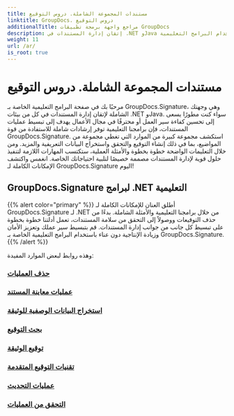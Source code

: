 ```yaml
---
title: مستندات المجموعة الشاملة. دروس التوقيع
linktitle: GroupDocs. دروس التوقيع
additionalTitle: مراجع واجهة برمجة تطبيقات GroupDocs
description: إتقان إدارة المستندات في .NET وJava باستخدام البرامج التعليمية GroupDocs.Signature. إنشاء البيانات الوصفية والتحقق منها واستخراجها والمزيد. انغمس في سير العمل السلس!
weight: 11
url: /ar/
is_root: true
---
```


# مستندات المجموعة الشاملة. دروس التوقيع


مرحبًا بك في صفحة البرامج التعليمية الخاصة بـ GroupDocs.Signature، وهي وجهتك الشاملة لإتقان إدارة المستندات في كل من بيئات .NET وJava. سواء كنت مطورًا يسعى إلى تحسين كفاءة سير العمل أو محترفًا في مجال الأعمال يهدف إلى تبسيط عمليات المستندات، فإن برامجنا التعليمية توفر إرشادات شاملة للاستفادة من قوة GroupDocs.Signature. استكشف مجموعة كبيرة من الموارد التي تغطي مجموعة من المواضيع، بما في ذلك إنشاء التوقيع والتحقق واستخراج البيانات التعريفية والمزيد. ومن خلال التعليمات الواضحة خطوة بخطوة والأمثلة العملية، ستكتسب المهارات اللازمة لتنفيذ حلول قوية لإدارة المستندات مصممة خصيصًا لتلبية احتياجاتك الخاصة. انغمس واكتشف الإمكانات الكاملة لـ GroupDocs.Signature اليوم!
## GroupDocs.Signature لبرامج .NET التعليمية
{{% alert color="primary" %}}
أطلق العنان للإمكانات الكاملة لـ GroupDocs.Signature لـ .NET من خلال برامجنا التعليمية والأمثلة الشاملة. بدءًا من حذف التوقيعات ووصولاً إلى التحقق من سلامة المستندات، تعمل أدلتنا خطوة بخطوة على تبسيط كل جانب من جوانب إدارة المستندات. قم بتبسيط سير عملك وتعزيز الأمان وزيادة الإنتاجية دون عناء باستخدام البرامج التعليمية الخاصة بـ GroupDocs.Signature.
{{% /alert %}}

وهذه روابط لبعض الموارد المفيدة:
 
### [حذف العمليات](./net/delete-operations/)
### [عمليات معاينة المستند](./net/document-preview-operations/)
### [استخراج البيانات الوصفية للوثيقة](./net/document-metadata-extraction/)
### [بحث التوقيع](./net/signature-searching/)
### [توقيع الوثيقة](./net/document-signing/)
### [تقنيات التوقيع المتقدمة](./net/advanced-signature-techniques/)
### [عمليات التحديث](./net/update-operations/)
### [التحقق من العمليات](./net/verify-operations/)




